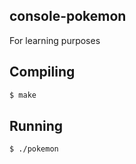 ## console-pokemon

For learning purposes

## Compiling

```sh
$ make
```

## Running

```sh
$ ./pokemon
```
